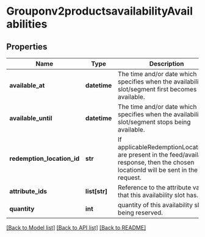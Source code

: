 # Grouponv2productsavailabilityAvailabilities

## Properties
Name | Type | Description | Notes
------------ | ------------- | ------------- | -------------
**available_at** | **datetime** | The time and/or date which specifies when the availability slot/segment first becomes available.  | [optional] 
**available_until** | **datetime** | The time and/or date which specifies when the availability slot/segment stops being available.  | [optional] 
**redemption_location_id** | **str** | If applicableRedemptionLocationIds are present in the feed/availability response, then the chosen locationId will be sent in the request.  | [optional] 
**attribute_ids** | **list[str]** | Reference to the attribute values that this availability slot has.  | [optional] 
**quantity** | **int** | quantity of this availability slot being reserved.  | 

[[Back to Model list]](../README.md#documentation-for-models) [[Back to API list]](../README.md#documentation-for-api-endpoints) [[Back to README]](../README.md)


